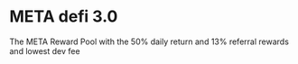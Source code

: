 # META  defi 3.0

The META Reward Pool with the 50% daily return and 13% referral rewards and lowest dev fee


 
